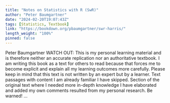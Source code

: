 ```yaml
---
title: "Notes on Statistics with R (SwR)"
author: "Peter Baumgartner"
date: "2024-02-20T19:07:43Z"
tags: [Statistics, Textbook]
link: "https://bookdown.org/pbaumgartner/swr-harris/"
length_weight: "100%"
pinned: false
---
```


Peter Baumgartner WATCH OUT: This is my personal learning material and is therefore neither an accurate replication nor an authoritative textbook. I am writing this book as a text for others to read because that forces me to become explicit and explain all my learning outcomes more carefully. Please keep in mind that this text is not written by an expert but by a learner. Text passages with content I am already familiar I have skipped. Section of the original text where I needed more in-depth knowledge I have elaborated and added my own comments resulted from my personal research. Be warned! ...
